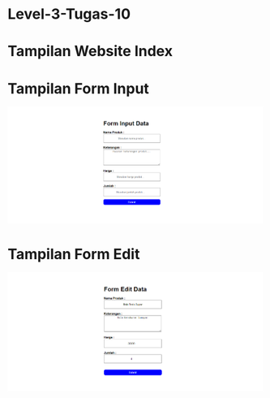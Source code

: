 # Level-3-Tugas-10
<h1>Tampilan Website Index</h1>
<h1>Tampilan Form Input</h1>
<img src="screenshot-web/tampilan-form-input.png">
<h1>Tampilan Form Edit</h1>
<img src="screenshot-web/tampilan-form-edit.png">

